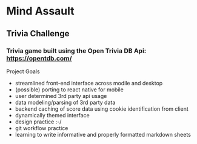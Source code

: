 # Mind Assault
## Trivia Challenge

### Trivia game built using the Open Trivia DB Api: https://opentdb.com/

Project Goals
- streamlined front-end interface across modile and desktop
- (possible) porting to react native for mobile
- user determined 3rd party api usage
- data modeling/parsing of 3rd party data
- backend caching of score data using cookie identification from client
- dynamically themed interface
- design practice :-/
- git workflow practice
- learning to write informative and properly formatted markdown sheets
